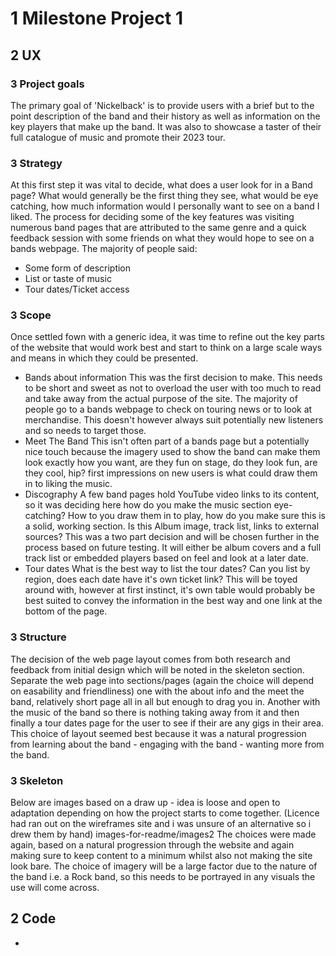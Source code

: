 # 1 Milestone Project 1

## 2 UX

### 3 Project goals

The primary goal of 'Nickelback' is to provide users with a brief but to the point description of the band and their history as well as information on the key players that make up the band. It was also to showcase a taster of their full catalogue of music and promote their 2023 tour.

### 3 Strategy

At this first step it was vital to decide, what does a user look for in a Band page? What would generally be the first thing they see, what would be eye catching, how much information would I personally want to see on a band I liked. The process for deciding some of the key features was visiting numerous band pages that are attributed to the same genre and a quick feedback session with some friends on what they would hope to see on a bands webpage. The majority of people said:

* Some form of description
* List or taste of music
* Tour dates/Ticket access

### 3 Scope

Once settled fown with a generic idea, it was time to refine out the key parts of the website that would work best and start to think on a large scale ways and means in which they could be presented.

* Bands about information
  This was the first decision to make. This needs to be short and sweet as not to overload the user with too much to read and take away from the actual purpose of the site. The majority of people go to a bands webpage to check on touring news or to look at merchandise. This doesn't however always suit potentially new listeners and so needs to target those.
* Meet The Band
  This isn't often part of a bands page but a potentially nice touch because the imagery used to show the band can make them look exactly how you want, are they fun on stage, do they look fun, are they cool, hip? first impressions on new users is what could draw them in to liking the music.
* Discography
  A few band pages hold YouTube video links to its content, so it was deciding here how do you make the music section eye-catching? How to you draw them in to play, how do you make sure this is a solid, working section. Is this Album image, track list, links to external sources? This was a two part decision and will be chosen further in the process based on future testing. It will either be album covers and a full track list or embedded players based on feel and look at a later date.
* Tour dates
  What is the best way to list the tour dates? Can you list by region, does each date have it's own ticket link? This will be toyed around with, however at first instinct, it's own table would probably be best suited to convey the information in the best way and one link at the bottom of the page.
  
### 3 Structure

The decision of the web page layout comes from both research and feedback from initial design which will be noted in the skeleton section. Separate the web page into sections/pages (again the choice will depend on easability and friendliness) one with the about info and the meet the band, relatively short page all in all but enough to drag you in. Another with the music of the band so there is nothing taking away from it and then finally a tour dates page for the user to see if their are any gigs in their area. This choice of layout seemed best because it was a natural progression from learning about the band - engaging with the band - wanting more from the band.

### 3 Skeleton

Below are images based on a draw up - idea is loose and open to adaptation depending on how the project starts to come together.
(Licence had ran out on the wireframes site and i was unsure of an alternative so i drew them by hand)
images-for-readme/images2
The choices were made again, based on a natural progression through the website and again making sure to keep content to a minimum whilst also not making the site look bare. The choice of imagery will be a large factor due to the nature of the band i.e. a Rock band, so this needs to be portrayed in any visuals the use will come across.

## 2 Code

* 